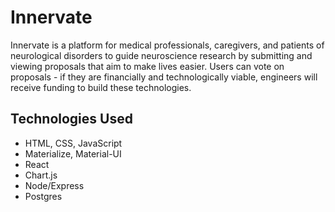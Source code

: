 # Innervate
Innervate is a platform for medical professionals, caregivers, and patients of neurological disorders to guide neuroscience research by submitting and viewing proposals that aim to make lives easier. Users can vote on proposals - if they are financially and technologically viable, engineers will receive funding to build these technologies.

## Technologies Used
* HTML, CSS, JavaScript
* Materialize, Material-UI
* React
* Chart.js
* Node/Express
* Postgres
